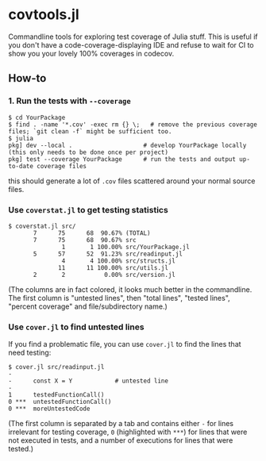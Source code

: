 # covtools.jl

Commandline tools for exploring test coverage of Julia stuff. This is useful if you don't have a code-coverage-displaying IDE and refuse to wait for CI to show you your lovely 100% coverages in codecov.

## How-to

### 1. Run the tests with `--coverage`

```
$ cd YourPackage
$ find . -name '*.cov' -exec rm {} \;   # remove the previous coverage files; `git clean -f` might be sufficient too.
$ julia
pkg] dev --local .                    # develop YourPackage locally (this only needs to be done once per project)
pkg] test --coverage YourPackage      # run the tests and output up-to-date coverage files
```

this should generate a lot of `.cov` files scattered around your normal source files.

### Use `coverstat.jl` to get testing statistics
```
$ coverstat.jl src/
       7      75      68  90.67% (TOTAL)
       7      75      68  90.67% src
               1       1 100.00% src/YourPackage.jl
       5      57      52  91.23% src/readinput.jl
               4       4 100.00% src/structs.jl
              11      11 100.00% src/utils.jl
       2       2           0.00% src/version.jl
```
(The columns are in fact colored, it looks much better in the commandline. The first column is "untested lines", then "total lines", "tested lines", "percent coverage" and file/subdirectory name.)

### Use `cover.jl` to find untested lines
If you find a problematic file, you can use `cover.jl` to find the lines that need testing:
```
$ cover.jl src/readinput.jl
-
-      const X = Y            # untested line
- 
1      testedFunctionCall()
0 ***  untestedFunctionCall()
0 ***  moreUntestedCode
```

(The first column is separated by a tab and contains either `-` for lines irrelevant for testing coverage, `0` (highlighted with `***`) for lines that were not executed in tests, and a number of executions for lines that were tested.)
